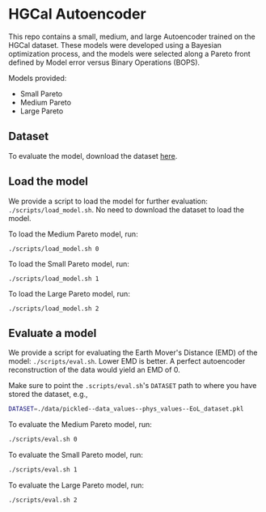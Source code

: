 # HGCal Autoencoder
This repo contains a small, medium, and large Autoencoder trained on the HGCal dataset.
These models were developed using a Bayesian optimization process, and the models were selected along a Pareto front defined by Model error versus Binary Operations (BOPS). 

Models provided:
* Small Pareto
* Medium Pareto
* Large Pareto

## Dataset
To evaluate the model, download the dataset [here](https://cseweb.ucsd.edu/~oweng/hgcal_dataset/keras_version/).

## Load the model
We provide a script to load the model for further evaluation: `./scripts/load_model.sh`. 
No need to download the dataset to load the model.

To load the Medium Pareto model, run:
```
./scripts/load_model.sh 0
```

To load the Small Pareto model, run:
```
./scripts/load_model.sh 1
```

To load the Large Pareto model, run:
```
./scripts/load_model.sh 2
```

## Evaluate a model
We provide a script for evaluating the Earth Mover's Distance (EMD) of the model: `./scripts/eval.sh`.
Lower EMD is better. 
A perfect autoencoder reconstruction of the data would yield an EMD of 0.

Make sure to point the `.scripts/eval.sh`'s `DATASET` path to where you have stored the dataset, e.g.,
```bash
DATASET=./data/pickled--data_values--phys_values--EoL_dataset.pkl
```

To evaluate the Medium Pareto model, run:
```bash
./scripts/eval.sh 0
```

To evaluate the Small Pareto model, run:
```bash
./scripts/eval.sh 1
```

To evaluate the Large Pareto model, run:
```bash
./scripts/eval.sh 2
```